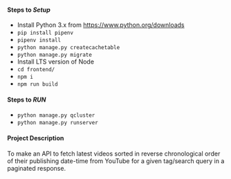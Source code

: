 #### Steps to <i>Setup</i>
 - Install Python 3.x from https://www.python.org/downloads
 - `pip install pipenv`
 - `pipenv install`
 - `python manage.py createcachetable`
 - `python manage.py migrate`
 - Install LTS version of Node
 - `cd frontend/`
 - `npm i`
 - `npm run build`

#### Steps to <i>RUN</i>
 - `python manage.py qcluster`
 - `python manage.py runserver`
 
#### Project Description
To make an API to fetch latest videos sorted in reverse chronological order of their 
publishing date-time from YouTube for a given tag/search query in a paginated response.